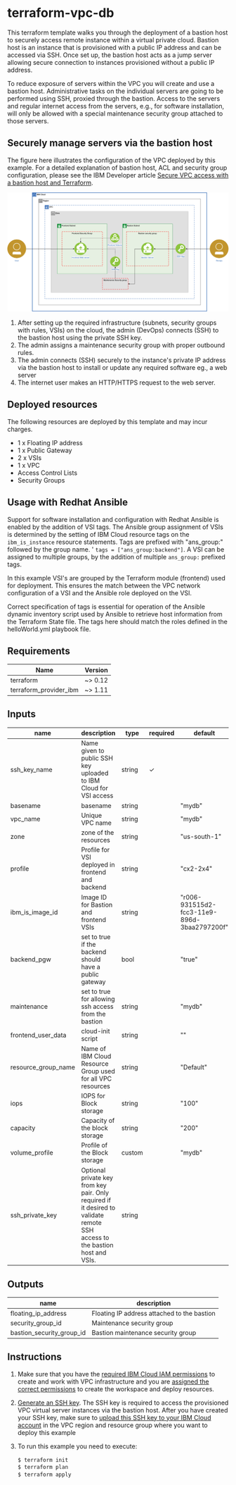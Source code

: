 # terraform-vpc-db

This terraform template walks you through the deployment of a bastion host to securely access remote instance within a virtual private cloud. Bastion host is an instance that is provisioned with a public IP address and can be accessed via SSH. Once set up, the bastion host acts as a jump server allowing secure connection to instances provisioned without a public IP address.

To reduce exposure of servers within the VPC you will create and use a bastion host. Administrative tasks on the individual servers are going to be performed using SSH, proxied through the bastion. Access to the servers and regular internet access from the servers, e.g., for software installation, will only be allowed with a special maintenance security group attached to those servers.

## Securely manage servers via the bastion host

The figure here illustrates the configuration of the VPC deployed by
this example. For a detailed explanation of bastion host, ACL and
security group configuration, please see the IBM Developer article
[Secure VPC access with a bastion host and Terraform]().

![Terraform VPC DB](images/terraform-vpc-db.png)

1. After setting up the required infrastructure (subnets, security groups with rules, VSIs) on the cloud, the admin (DevOps) connects (SSH) to the bastion host using the private SSH key.
2. The admin assigns a maintenance security group with proper outbound rules.
3. The admin connects (SSH) securely to the instance's private IP address via the bastion host to install or update any required software eg., a web server
4. The internet user makes an HTTP/HTTPS request to the web server.

## Deployed resources

The following resources are deployed by this template and may incur
charges.

- 1 x Floating IP address
- 1 x Public Gateway
- 2 x VSIs
- 1 x VPC
- Access Control Lists
- Security Groups

## Usage with Redhat Ansible

Support for software installation and configuration with Redhat Ansible is enabled by the addition
of VSI tags. The Ansible group assignment of VSIs is determined by the setting of IBM Cloud resource
tags on the `ibm_is_instance` resource statements. Tags are prefixed with "ans_group:" followed by the group name.   '
`tags = ["ans_group:backend"]`. A VSI can be assigned to multiple groups, by the addition of multiple `ans_group:`
prefixed tags.

In this example VSI's are grouped by the Terraform module (frontend) used for deployment. This ensures the match between the VPC network configuration of a VSI and the Ansible role deployed on the VSI.

Correct specification of tags is essential for operation of the Ansible dynamic inventory
script used by Ansible to retrieve host information from the Terraform State file. The tags here should match the roles
defined in the helloWorld.yml playbook file.

## Requirements


|  **Name**                  | **Version** |
|  --------------------------| -------------|
|  terraform                 | ~> 0.12 |
|  terraform_provider_ibm    | ~> 1.11 |


## Inputs

| name | description | type | required | default | sensitive |
| ---------- | -------- | -------------- | ---------- | ----------- | ----------- |
| ssh_key_name | Name given to public SSH key uploaded to IBM Cloud for VSI access |  string |  ✓   |    |    |  
| basename | basename  | string | | "mydb" |   |  
| vpc_name  | Unique VPC name     | string | | "mydb"   |   |
| zone | zone of the resources | string | | "us-south-1" |   |
| profile | Profile for VSI deployed in frontend and backend  | string  | | "cx2-2x4" |  |
| ibm_is_image_id | Image ID for Bastion and frontend VSIs| string | |"r006-931515d2-fcc3-11e9-896d-3baa2797200f" |   |
| backend_pgw | set to true if the backend should have a public gateway  | bool | | "true" |   |  
| maintenance | set to true for allowing ssh access from the bastion  | string | | "mydb" |   |  
| frontend_user_data | cloud-init script  | string | | "" |   |
| resource_group_name | Name of IBM Cloud Resource Group used for all VPC resources | string | | "Default" |  |  
| iops | IOPS for Block storage  | string | | "100" |   |  
| capacity | Capacity of the block storage  | string | | "200" |   |
| volume_profile | Profile of the Block storage  | custom | | "mydb" |   |
| ssh_private_key | Optional private key from key pair. Only required if it desired to validate remote SSH access to the bastion host and VSIs. | string  | | |  ✓   |


## Outputs

|  **name**      |    **description**  |
|  --------------------------------------- | ------------------------------------------- |
|  floating_ip_address | Floating IP address attached to the bastion |
|  security_group_id | Maintenance security group |
|  bastion_security_group_id | Bastion maintenance security group |

## Instructions

1.  Make sure that you have the [required IBM Cloud IAM
    permissions](https://cloud.ibm.com/docs/vpc?topic=vpc-managing-user-permissions-for-vpc-resources) to
    create and work with VPC infrastructure and you are [assigned the
    correct
    permissions](https://cloud.ibm.com/docs/schematics?topic=schematics-access) to
    create the workspace and deploy resources.
2.  [Generate an SSH
    key](https://cloud.ibm.com/docs/vpc?topic=vpc-ssh-keys).
    The SSH key is required to access the provisioned VPC virtual server
    instances via the bastion host. After you have created your SSH key,
    make sure to [upload this SSH key to your IBM Cloud
    account](https://cloud.ibm.com/docs/vpc-on-classic-vsi?topic=vpc-on-classic-vsi-managing-ssh-keys#managing-ssh-keys-with-ibm-cloud-console) in
    the VPC region and resource group where you want to deploy this
    example
3.  To run this example you need to execute:

    ```bash
    $ terraform init
    $ terraform plan
    $ terraform apply
    ```